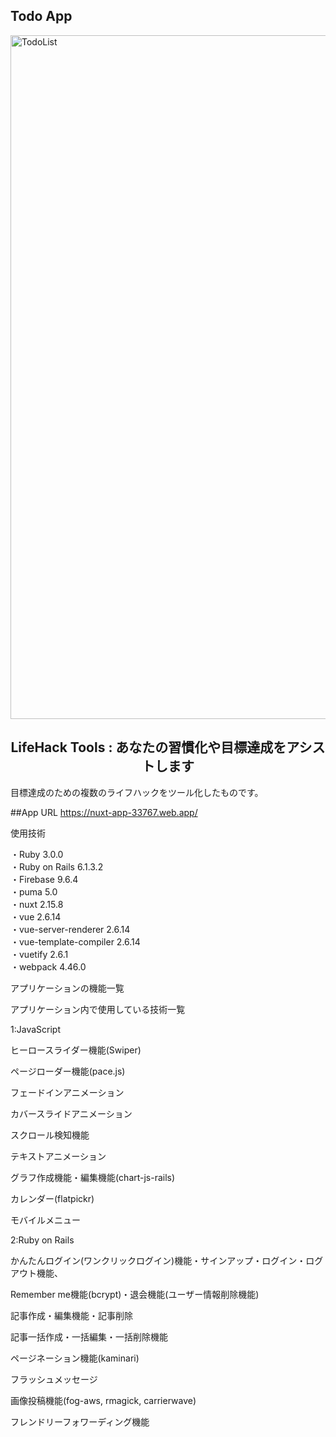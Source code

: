## Todo App
<img width="1094" alt="TodoList" src="https://user-images.githubusercontent.com/61527476/158503186-ee52fb15-c40b-410a-a2db-5d315e72362e.png">

<h2 align="center">LifeHack Tools : あなたの習慣化や目標達成をアシストします</h2>
目標達成のための複数のライフハックをツール化したものです。

##App URL https://nuxt-app-33767.web.app/

使用技術

・Ruby                  3.0.0<br>
・Ruby on Rails         6.1.3.2<br>
・Firebase              9.6.4<br>
・puma                  5.0<br>
・nuxt                  2.15.8<br>
・vue                   2.6.14<br>
・vue-server-renderer   2.6.14<br>
・vue-template-compiler 2.6.14<br>
・vuetify               2.6.1<br>
・webpack               4.46.0<br>



アプリケーションの機能一覧

アプリケーション内で使用している技術一覧

1:JavaScript

ヒーロースライダー機能(Swiper)

ページローダー機能(pace.js)

フェードインアニメーション

カバースライドアニメーション

スクロール検知機能

テキストアニメーション

グラフ作成機能・編集機能(chart-js-rails)

カレンダー(flatpickr)

モバイルメニュー

2:Ruby on Rails

かんたんログイン(ワンクリックログイン)機能・サインアップ・ログイン・ログアウト機能、

Remember me機能(bcrypt)・退会機能(ユーザー情報削除機能)

記事作成・編集機能・記事削除

記事一括作成・一括編集・一括削除機能

ページネーション機能(kaminari)

フラッシュメッセージ

画像投稿機能(fog-aws, rmagick, carrierwave)

フレンドリーフォワーディング機能



